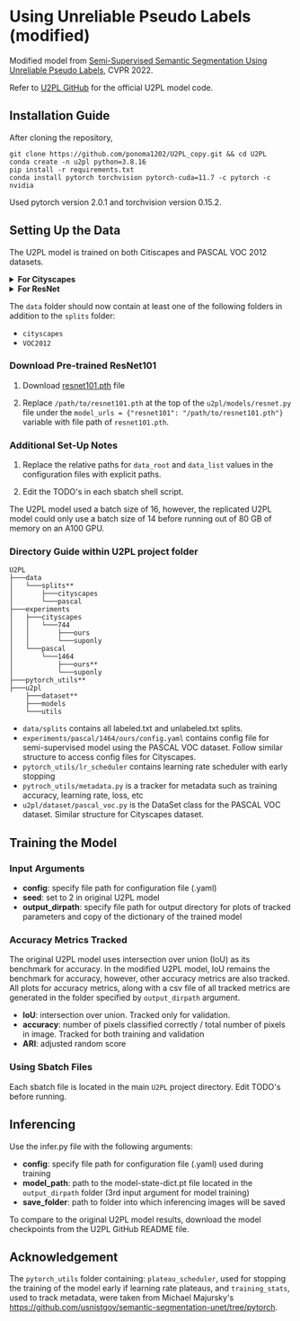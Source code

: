 # Using Unreliable Pseudo Labels (modified)

Modified model from [Semi-Supervised Semantic Segmentation Using Unreliable Pseudo Labels](https://arxiv.org/abs/2203.03884), CVPR 2022.

Refer to [U2PL GitHub](https://github.com/ponoma1202/U2PL_copy/blob/main/README.md) for the official U2PL model code. 

## Installation Guide
After cloning the repository,
```
git clone https://github.com/ponoma1202/U2PL_copy.git && cd U2PL
conda create -n u2pl python=3.8.16
pip install -r requirements.txt
conda install pytorch torchvision pytorch-cuda=11.7 -c pytorch -c nvidia
```
Used pytorch version 2.0.1 and torchvision version 0.15.2.

## Setting Up the Data
The U2PL model is trained on both Citiscapes and PASCAL VOC 2012 datasets.

<details>
  <summary><b>For Cityscapes</b></summary>

1. Download [leftImg8bit_trainvaltest.zip](https://www.cityscapes-dataset.com/downloads/)

2. Download [gtFine.zip](https://drive.google.com/file/d/10tdElaTscdhojER_Lf7XlytiyAkk7Wlg/view?usp=sharing) from Google Drive

3. Unzip `gtFine` and `leftImg8bit_trainvaltest` into a new folder named `citiscapes`. 

4. Move `citiscapes` folder into `data` folder.

Note: both `gtFine` and `leftImg8bit_trainvaltest` contain:
  - `train`
  - `test`
  - `val`

</details>

<details>
  <summary><b>For ResNet</b></summary>

1. Download the dataset from [Kaggle](https://www.kaggle.com/datasets/huanghanchina/pascal-voc-2012/code)

2. Download and unzip [SegmentationClassAug.zip](https://www.dropbox.com/s/oeu149j8qtbs1x0/SegmentationClassAug.zip?dl=0)

3. Unzip the `archive.zip` file into `data` from Kaggle download. Unzipped `archive` file should contain the `VOC2012` folder. Delete the extra `archive/VOC2012/VOC2012` folder.

4. Move the unzipped `SegmentationClassAug/SegmentationClassAug` folder into the VOC2012 folder.

Move `VOC2012` into the `U2PL` project folder. The path should be `U2PL/data/VOC2012`. File directory should look like this:
- `data/VOC2012`
    - `Annotations`
    - `ImageSets`
    - `JPEGImages`
    - `SegmentationClass`
    - `SegmentationClassAug`
    - `SegmentationObject`

</details>

The `data` folder should now contain at least one of the following folders in addition to the `splits` folder:
- `cityscapes`
- `VOC2012`

### Download Pre-trained ResNet101

1. Download [resnet101.pth](https://drive.google.com/file/d/1nzSX8bX3zoRREn6WnoEeAPbKYPPOa-3Y/view?usp=sharing) file

2. Replace `/path/to/resnet101.pth` at the top of the `u2pl/models/resnet.py` file under the `model_urls = {"resnet101": "/path/to/resnet101.pth"}` variable with file path of `resnet101.pth`.

### Additional Set-Up Notes
1. Replace the relative paths for `data_root` and `data_list` values in the configuration files with explicit paths.

2. Edit the TODO's in each sbatch shell script. 

The U2PL model used a batch size of 16, however, the replicated U2PL model could only use a batch size of 14 before running out of 80 GB of memory on an A100 GPU.

### Directory Guide within U2PL project folder
```angular2html
U2PL
├───data
│   └───splits**
│       ├───cityscapes
│       └───pascal
├───experiments
│   ├───cityscapes
│   │   └───744
│   │       ├───ours
│   │       └───suponly
│   └───pascal
│       └───1464
│           ├───ours**
│           └───suponly
├───pytorch_utils**
├───u2pl
    ├───dataset**
    ├───models
    └───utils

```

- `data/splits` contains all labeled.txt and unlabeled.txt splits.
- `experiments/pascal/1464/ours/config.yaml` contains config file for semi-supervised model using the PASCAL VOC dataset. Follow similar structure to access config files for Cityscapes.
- `pytorch_utils/lr_scheduler` contains learning rate scheduler with early stopping
- `pytroch_utils/metadata.py` is a tracker for metadata such as training accuracy, learning rate, loss, etc
- `u2pl/dataset/pascal_voc.py` is the DataSet class for the PASCAL VOC dataset. Similar structure for Cityscapes dataset.

## Training the Model

### Input Arguments
- **config**: specify file path for configuration file (.yaml)
- **seed**: set to 2 in original U2PL model
- **output_dirpath**: specify file path for output directory for plots of tracked parameters and copy of the dictionary of the trained model

### Accuracy Metrics Tracked
The original U2PL model uses intersection over union (IoU) as its benchmark for accuracy. In the modified U2PL model, IoU remains
the benchmark for accuracy, however, other accuracy metrics are also tracked. All plots for accuracy metrics, along with a csv file
of all tracked metrics are generated in the folder specified by `output_dirpath` argument.

- **IoU**: intersection over union. Tracked only for validation.
- **accuracy**: number of pixels classified correctly / total number of pixels in image. Tracked for both training and validation
- **ARI**: adjusted random score

### Using Sbatch Files
Each sbatch file is located in the main `U2PL` project directory. Edit TODO's before running.

## Inferencing
Use the infer.py file with the following arguments:
- **config**: specify file path for configuration file (.yaml) used during training
- **model_path**: path to the model-state-dict.pt file located in the `output_dirpath` folder (3rd input argument for model training)
- **save_folder**: path to folder into which inferencing images will be saved

To compare to the original U2PL model results, download the model checkpoints from the U2PL GitHub README file.

## Acknowledgement

The `pytorch_utils` folder containing: `plateau_scheduler`, used for stopping the training of the model early if learning rate plateaus,
and `training_stats`, used to track metadata, were taken from Michael Majursky's https://github.com/usnistgov/semantic-segmentation-unet/tree/pytorch.
